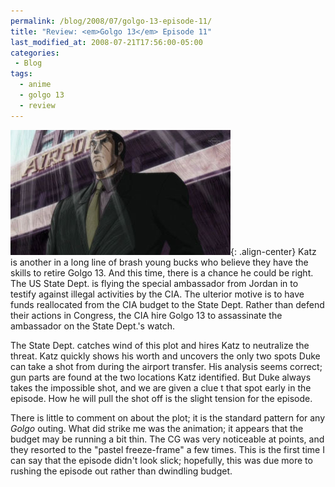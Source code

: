 ```yaml
---
permalink: /blog/2008/07/golgo-13-episode-11/
title: "Review: <em>Golgo 13</em> Episode 11"
last_modified_at: 2008-07-21T17:56:00-05:00
categories:
 - Blog
tags:
  - anime
  - golgo 13
  - review
---
```


![Episode 11](/assets/images/reviews/golgo_13-11.jpg){: .align-center}
Katz is another in a long line of brash young bucks who believe they have the skills to retire Golgo 13. And this time,
there is a chance he could be right. The US State Dept. is flying the special ambassador from Jordan in to testify
against illegal activities by the CIA. The ulterior motive is to have funds reallocated from the CIA budget to the State
Dept. Rather than defend their actions in Congress, the CIA hire Golgo 13 to assassinate the ambassador on the State
Dept.'s watch.

The State Dept. catches wind of this plot and hires Katz to neutralize the threat. Katz quickly shows his worth and
uncovers the only two spots Duke can take a shot from during the airport transfer. His analysis seems correct; gun parts
are found at the two locations Katz identified. But Duke always takes the impossible shot, and we are given a clue t
that spot early in the episode. How he will pull the shot off is the slight tension for the episode.

There is little to comment on about the plot; it is the standard pattern for any _Golgo_ outing. What did strike me was
the animation; it appears that the budget may be running a bit thin. The CG was very noticeable at points, and they
resorted to the &quot;pastel freeze-frame&quot; a few times. This is the first time I can say that the episode didn't
look slick; hopefully, this was due more to rushing the episode out rather than dwindling budget.